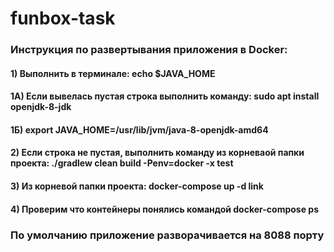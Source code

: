 # funbox-task
### Инструкция по развертывания приложения в Docker:
  #### 1) Выполнить в терминале: echo $JAVA_HOME
  #### 1A) Если вывелась пустая строка выполнить команду: sudo apt install openjdk-8-jdk
  #### 1Б) export JAVA_HOME=/usr/lib/jvm/java-8-openjdk-amd64
  #### 2) Если строка не пустая, выполнить команду из корневаой папки проекта: ./gradlew clean build -Penv=docker -x test
  #### 3) Из корневой папки проекта: docker-compose up -d link
  #### 4) Проверим что контейнеры понялись командой docker-compose ps
 
### По умолчанию приложение разворачивается на 8088 порту

 
